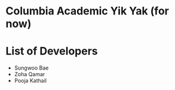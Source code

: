 # Columbia Academic Yik Yak (for now)

# List of Developers
- Sungwoo Bae
- Zoha Qamar
- Pooja Kathail

